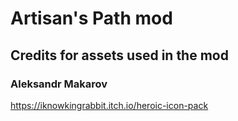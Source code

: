 # Artisan's Path mod

## Credits for assets used in the mod

### Aleksandr Makarov

https://iknowkingrabbit.itch.io/heroic-icon-pack
